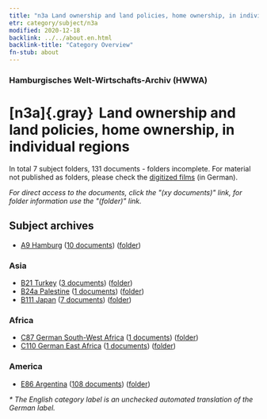 ```yaml
---
title: "n3a Land ownership and land policies, home ownership, in individual regions"
etr: category/subject/n3a
modified: 2020-12-18
backlink: ../../about.en.html
backlink-title: "Category Overview"
fn-stub: about
---
```


### Hamburgisches Welt-Wirtschafts-Archiv (HWWA)
# [n3a]{.gray}&#8201; Land ownership and land policies, home ownership, in individual regions&#160; 





In total 7 subject folders, 131 documents - folders incomplete.
For material not published as folders, please check the [digitized films](/film/h1_sh) (in German).

_For direct access to the documents, click the "(xy documents)" link, for folder information use the "(folder)" link._

## Subject archives


- [A9 Hamburg](../../../geo/about.en.html#A9) (<a href="https://dfg-viewer.de/show/?tx_dlf[id]=https://pm20.zbw.eu/mets/sh/1409xx/140905/1450xx/145047/public.mets.en.xml" target="_blank">10 documents</a>) ([folder](http://purl.org/pressemappe20/folder/sh/140905,145047))

### Asia

- [B21 Turkey](../../../geo/about.en.html#B21) (<a href="https://dfg-viewer.de/show/?tx_dlf[id]=https://pm20.zbw.eu/mets/sh/1411xx/141111/1450xx/145047/public.mets.en.xml" target="_blank">3 documents</a>) ([folder](http://purl.org/pressemappe20/folder/sh/141111,145047))
- [B24a Palestine](../../../geo/about.en.html#B24a) (<a href="https://dfg-viewer.de/show/?tx_dlf[id]=https://pm20.zbw.eu/mets/sh/1411xx/141115/1450xx/145047/public.mets.en.xml" target="_blank">1 documents</a>) ([folder](http://purl.org/pressemappe20/folder/sh/141115,145047))
- [B111 Japan](../../../geo/about.en.html#B111) (<a href="https://dfg-viewer.de/show/?tx_dlf[id]=https://pm20.zbw.eu/mets/sh/1412xx/141272/1450xx/145047/public.mets.en.xml" target="_blank">7 documents</a>) ([folder](http://purl.org/pressemappe20/folder/sh/141272,145047))

### Africa

- [C87 German South-West Africa](../../../geo/about.en.html#C87) (<a href="https://dfg-viewer.de/show/?tx_dlf[id]=https://pm20.zbw.eu/mets/sh/1414xx/141450/1450xx/145047/public.mets.en.xml" target="_blank">1 documents</a>) ([folder](http://purl.org/pressemappe20/folder/sh/141450,145047))
- [C110 German East Africa](../../../geo/about.en.html#C110) (<a href="https://dfg-viewer.de/show/?tx_dlf[id]=https://pm20.zbw.eu/mets/sh/1414xx/141471/1450xx/145047/public.mets.en.xml" target="_blank">1 documents</a>) ([folder](http://purl.org/pressemappe20/folder/sh/141471,145047))

### America

- [E86 Argentina](../../../geo/about.en.html#E86) (<a href="https://dfg-viewer.de/show/?tx_dlf[id]=https://pm20.zbw.eu/mets/sh/1416xx/141692/1450xx/145047/public.mets.en.xml" target="_blank">108 documents</a>) ([folder](http://purl.org/pressemappe20/folder/sh/141692,145047))


_* The English category label is an unchecked automated translation of the German label._

